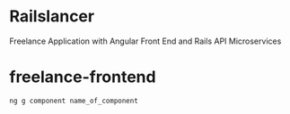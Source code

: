 # Railslancer
Freelance Application with Angular Front End and Rails API Microservices

# freelance-frontend
`ng g component name_of_component`

